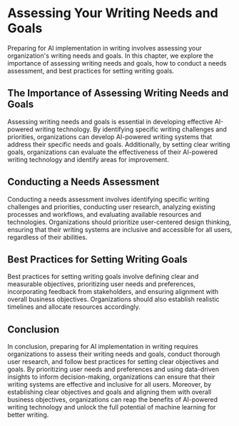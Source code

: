Assessing Your Writing Needs and Goals
=============================================================================================

Preparing for AI implementation in writing involves assessing your organization's writing needs and goals. In this chapter, we explore the importance of assessing writing needs and goals, how to conduct a needs assessment, and best practices for setting writing goals.

The Importance of Assessing Writing Needs and Goals
---------------------------------------------------

Assessing writing needs and goals is essential in developing effective AI-powered writing technology. By identifying specific writing challenges and priorities, organizations can develop AI-powered writing systems that address their specific needs and goals. Additionally, by setting clear writing goals, organizations can evaluate the effectiveness of their AI-powered writing technology and identify areas for improvement.

Conducting a Needs Assessment
-----------------------------

Conducting a needs assessment involves identifying specific writing challenges and priorities, conducting user research, analyzing existing processes and workflows, and evaluating available resources and technologies. Organizations should prioritize user-centered design thinking, ensuring that their writing systems are inclusive and accessible for all users, regardless of their abilities.

Best Practices for Setting Writing Goals
----------------------------------------

Best practices for setting writing goals involve defining clear and measurable objectives, prioritizing user needs and preferences, incorporating feedback from stakeholders, and ensuring alignment with overall business objectives. Organizations should also establish realistic timelines and allocate resources accordingly.

Conclusion
----------

In conclusion, preparing for AI implementation in writing requires organizations to assess their writing needs and goals, conduct thorough user research, and follow best practices for setting clear objectives and goals. By prioritizing user needs and preferences and using data-driven insights to inform decision-making, organizations can ensure that their writing systems are effective and inclusive for all users. Moreover, by establishing clear objectives and goals and aligning them with overall business objectives, organizations can reap the benefits of AI-powered writing technology and unlock the full potential of machine learning for better writing.
